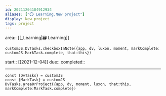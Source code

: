 ```yaml
---
id: 20211204184912934
aliases: ["⭕️ Learning.New project"]
display: New project
tags: project
---
```

area:: [[_Learning|🗃 Learning]]

```dataviewjs
customJS.DvTasks.checkboxInNote({app, dv, luxon, moment, markComplete: customJS.MarkTask.complete, that:this})
```

start:: [[2021-12-04]]
due:: 
completed:: 

---

```dataviewjs
const {DvTasks} = customJS
const {MarkTask} = customJS
DvTasks.areaOrProject({app, dv, moment, luxon, that:this, markComplete:MarkTask.complete})
```

